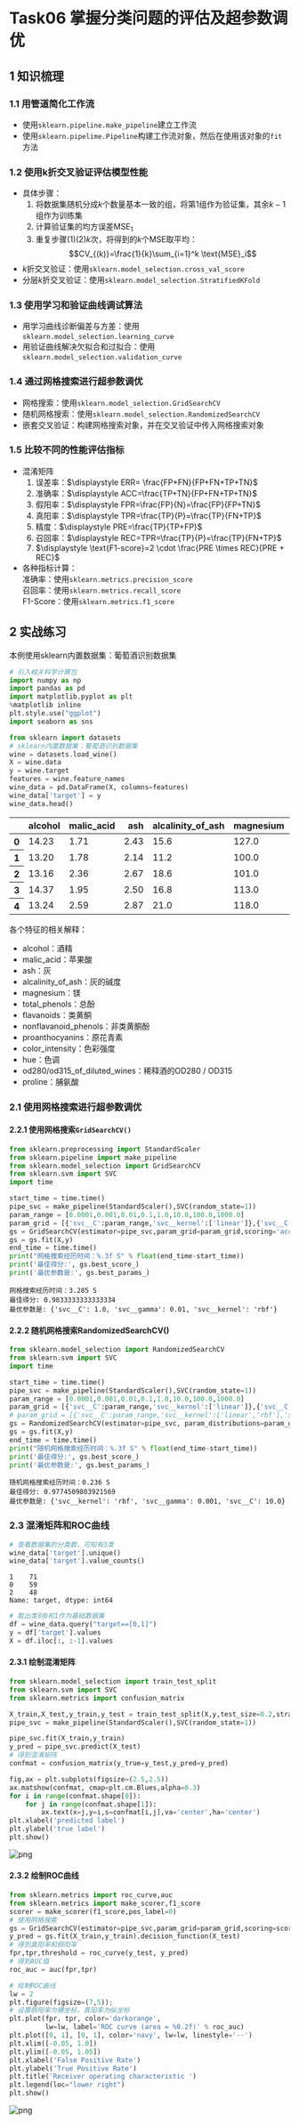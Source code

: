 # Task06 掌握分类问题的评估及超参数调优

## 1 知识梳理

### 1.1 用管道简化工作流
- 使用`sklearn.pipeline.make_pipeline`建立工作流
- 使用`sklearn.pipelime.Pipeline`构建工作流对象，然后在使用该对象的`fit`方法

### 1.2 使用k折交叉验证评估模型性能
- 具体步骤：
    1. 将数据集随机分成$k$个数量基本一致的组，将第1组作为验证集，其余$k-1$组作为训练集
    2. 计算验证集的均方误差$\text{MSE}_1$
    3. 重复步骤(1)(2)$k$次，将得到的$k$个$\text{MSE}$取平均：$$CV_{(k)}=\frac{1}{k}\sum_{i=1}^k \text{MSE}_i$$
- $k$折交叉验证：使用`sklearn.model_selection.cross_val_score`
- 分层$k$折交叉验证：使用`sklearn.model_selection.StratifiedKFold`

### 1.3 使用学习和验证曲线调试算法

- 用学习曲线诊断偏差与方差：使用`sklearn.model_selection.learning_curve`
- 用验证曲线解决欠拟合和过拟合：使用`sklearn.model_selection.validation_curve`

### 1.4 通过网格搜索进行超参数调优
- 网格搜索：使用`sklearn.model_selection.GridSearchCV`
- 随机网格搜索：使用`sklearn.model_selection.RandomizedSearchCV`
- 嵌套交叉验证：构建网格搜索对象，并在交叉验证中传入网格搜索对象

### 1.5 比较不同的性能评估指标

- 混淆矩阵
    1. 误差率：$\displaystyle ERR= \frac{FP+FN}{FP+FN+TP+TN}$
    2. 准确率：$\displaystyle ACC=\frac{TP+TN}{FP+FN+TP+TN}$
    3. 假阳率：$\displaystyle FPR=\frac{FP}{N}=\frac{FP}{FP+TN}$
    4. 真阳率：$\displaystyle TPR=\frac{TP}{P}=\frac{TP}{FN+TP}$
    5. 精度：$\displaystyle PRE=\frac{TP}{TP+FP}$
    6. 召回率：$\displaystyle REC=TPR=\frac{TP}{P}=\frac{TP}{FN+TP}$
    7. $\displaystyle \text{F1-score}=2 \cdot \frac{PRE \times REC}{PRE + REC}$
- 各种指标计算：  
  准确率：使用`sklearn.metrics.precision_score`  
  召回率：使用`sklearn.metrics.recall_score`  
  F1-Score：使用`sklearn.metrics.f1_score`

## 2 实战练习

本例使用sklearn内置数据集：葡萄酒识别数据集


```python
# 引入相关科学计算包
import numpy as np
import pandas as pd
import matplotlib.pyplot as plt
%matplotlib inline 
plt.style.use("ggplot")      
import seaborn as sns
```


```python
from sklearn import datasets
# sklearn内置数据集：葡萄酒识别数据集
wine = datasets.load_wine()
X = wine.data
y = wine.target
features = wine.feature_names
wine_data = pd.DataFrame(X, columns=features)
wine_data['target'] = y
wine_data.head()
```




<div>
<style scoped>
    .dataframe tbody tr th:only-of-type {
        vertical-align: middle;
    }

    .dataframe tbody tr th {
        vertical-align: top;
    }

    .dataframe thead th {
        text-align: right;
    }
</style>
<table border="0" class="dataframe">
  <thead>
    <tr style="text-align: right;">
      <th></th>
      <th>alcohol</th>
      <th>malic_acid</th>
      <th>ash</th>
      <th>alcalinity_of_ash</th>
      <th>magnesium</th>
      <th>total_phenols</th>
      <th>flavanoids</th>
      <th>nonflavanoid_phenols</th>
      <th>proanthocyanins</th>
      <th>color_intensity</th>
      <th>hue</th>
      <th>od280/od315_of_diluted_wines</th>
      <th>proline</th>
      <th>target</th>
    </tr>
  </thead>
  <tbody>
    <tr>
      <th>0</th>
      <td>14.23</td>
      <td>1.71</td>
      <td>2.43</td>
      <td>15.6</td>
      <td>127.0</td>
      <td>2.80</td>
      <td>3.06</td>
      <td>0.28</td>
      <td>2.29</td>
      <td>5.64</td>
      <td>1.04</td>
      <td>3.92</td>
      <td>1065.0</td>
      <td>0</td>
    </tr>
    <tr>
      <th>1</th>
      <td>13.20</td>
      <td>1.78</td>
      <td>2.14</td>
      <td>11.2</td>
      <td>100.0</td>
      <td>2.65</td>
      <td>2.76</td>
      <td>0.26</td>
      <td>1.28</td>
      <td>4.38</td>
      <td>1.05</td>
      <td>3.40</td>
      <td>1050.0</td>
      <td>0</td>
    </tr>
    <tr>
      <th>2</th>
      <td>13.16</td>
      <td>2.36</td>
      <td>2.67</td>
      <td>18.6</td>
      <td>101.0</td>
      <td>2.80</td>
      <td>3.24</td>
      <td>0.30</td>
      <td>2.81</td>
      <td>5.68</td>
      <td>1.03</td>
      <td>3.17</td>
      <td>1185.0</td>
      <td>0</td>
    </tr>
    <tr>
      <th>3</th>
      <td>14.37</td>
      <td>1.95</td>
      <td>2.50</td>
      <td>16.8</td>
      <td>113.0</td>
      <td>3.85</td>
      <td>3.49</td>
      <td>0.24</td>
      <td>2.18</td>
      <td>7.80</td>
      <td>0.86</td>
      <td>3.45</td>
      <td>1480.0</td>
      <td>0</td>
    </tr>
    <tr>
      <th>4</th>
      <td>13.24</td>
      <td>2.59</td>
      <td>2.87</td>
      <td>21.0</td>
      <td>118.0</td>
      <td>2.80</td>
      <td>2.69</td>
      <td>0.39</td>
      <td>1.82</td>
      <td>4.32</td>
      <td>1.04</td>
      <td>2.93</td>
      <td>735.0</td>
      <td>0</td>
    </tr>
  </tbody>
</table>
</div>



各个特征的相关解释：
   - alcohol：酒精
   - malic_acid：苹果酸
   - ash：灰
   - alcalinity_of_ash：灰的碱度
   - magnesium：镁
   - total_phenols：总酚
   - flavanoids：类黄酮
   - nonflavanoid_phenols：非类黄酮酚
   - proanthocyanins：原花青素
   - color_intensity：色彩强度
   - hue：色调
   - od280/od315_of_diluted_wines：稀释酒的OD280 / OD315
   - proline：脯氨酸

### 2.1 使用网格搜索进行超参数调优

#### 2.2.1 使用网格搜索`GridSearchCV()`


```python
from sklearn.preprocessing import StandardScaler
from sklearn.pipeline import make_pipeline
from sklearn.model_selection import GridSearchCV
from sklearn.svm import SVC
import time

start_time = time.time()
pipe_svc = make_pipeline(StandardScaler(),SVC(random_state=1))
param_range = [0.0001,0.001,0.01,0.1,1.0,10.0,100.0,1000.0]
param_grid = [{'svc__C':param_range,'svc__kernel':['linear']},{'svc__C':param_range,'svc__gamma':param_range,'svc__kernel':['rbf']}]
gs = GridSearchCV(estimator=pipe_svc,param_grid=param_grid,scoring='accuracy',cv=10,n_jobs=-1)
gs = gs.fit(X,y)
end_time = time.time()
print("网格搜索经历时间：%.3f S" % float(end_time-start_time))
print('最佳得分:', gs.best_score_)
print('最优参数是:', gs.best_params_)
```

    网格搜索经历时间：3.285 S
    最佳得分: 0.9833333333333334
    最优参数是: {'svc__C': 1.0, 'svc__gamma': 0.01, 'svc__kernel': 'rbf'}
    

#### 2.2.2 随机网格搜索RandomizedSearchCV()


```python
from sklearn.model_selection import RandomizedSearchCV
from sklearn.svm import SVC
import time

start_time = time.time()
pipe_svc = make_pipeline(StandardScaler(),SVC(random_state=1))
param_range = [0.0001,0.001,0.01,0.1,1.0,10.0,100.0,1000.0]
param_grid = [{'svc__C':param_range,'svc__kernel':['linear']},{'svc__C':param_range,'svc__gamma':param_range,'svc__kernel':['rbf']}]
# param_grid = [{'svc__C':param_range,'svc__kernel':['linear','rbf'],'svc__gamma':param_range}]
gs = RandomizedSearchCV(estimator=pipe_svc, param_distributions=param_grid,scoring='accuracy',cv=10,n_jobs=-1)
gs = gs.fit(X,y)
end_time = time.time()
print("随机网格搜索经历时间：%.3f S" % float(end_time-start_time))
print('最佳得分:', gs.best_score_)
print('最优参数是:', gs.best_params_)
```

    随机网格搜索经历时间：0.236 S
    最佳得分: 0.9774509803921569
    最优参数是: {'svc__kernel': 'rbf', 'svc__gamma': 0.001, 'svc__C': 10.0}
    

### 2.3 混淆矩阵和ROC曲线


```python
# 查看数据集的分类数，可知有3类
wine_data['target'].unique()
wine_data['target'].value_counts()
```




    1    71
    0    59
    2    48
    Name: target, dtype: int64




```python
# 取出类别0和1作为基础数据集
df = wine_data.query("target==[0,1]")
y = df['target'].values
X = df.iloc[:, :-1].values
```

#### 2.3.1 绘制混淆矩阵


```python
from sklearn.model_selection import train_test_split
from sklearn.svm import SVC
from sklearn.metrics import confusion_matrix

X_train,X_test,y_train,y_test = train_test_split(X,y,test_size=0.2,stratify=y,random_state=1)
pipe_svc = make_pipeline(StandardScaler(),SVC(random_state=1))

pipe_svc.fit(X_train,y_train)
y_pred = pipe_svc.predict(X_test)
# 得到混淆矩阵
confmat = confusion_matrix(y_true=y_test,y_pred=y_pred)

fig,ax = plt.subplots(figsize=(2.5,2.5))
ax.matshow(confmat, cmap=plt.cm.Blues,alpha=0.3)
for i in range(confmat.shape[0]):
    for j in range(confmat.shape[1]):
        ax.text(x=j,y=i,s=confmat[i,j],va='center',ha='center')
plt.xlabel('predicted label')
plt.ylabel('true label')
plt.show()
```


    
![png](./images/task06/01.png)
    


#### 2.3.2 绘制ROC曲线


```python
from sklearn.metrics import roc_curve,auc
from sklearn.metrics import make_scorer,f1_score
scorer = make_scorer(f1_score,pos_label=0)
# 使用网格搜索
gs = GridSearchCV(estimator=pipe_svc,param_grid=param_grid,scoring=scorer,cv=10)
y_pred = gs.fit(X_train,y_train).decision_function(X_test)
# 得到真阳率和假阳率
fpr,tpr,threshold = roc_curve(y_test, y_pred)
# 得到AUC值
roc_auc = auc(fpr,tpr)

# 绘制ROC曲线
lw = 2
plt.figure(figsize=(7,5));
# 设置假阳率为横坐标，真阳率为纵坐标
plt.plot(fpr, tpr, color='darkorange',
         lw=lw, label='ROC curve (area = %0.2f)' % roc_auc)
plt.plot([0, 1], [0, 1], color='navy', lw=lw, linestyle='--')
plt.xlim([-0.05, 1.0])
plt.ylim([-0.05, 1.05])
plt.xlabel('False Positive Rate')
plt.ylabel('True Positive Rate')
plt.title('Receiver operating characteristic ')
plt.legend(loc="lower right")
plt.show()
```


    
![png](images/task06/02.png)
    

